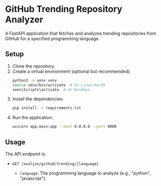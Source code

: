 # GitHub Trending Repository Analyzer

A FastAPI application that fetches and analyzes trending repositories from GitHub for a specified programming language.

## Setup

1.  Clone the repository.
2.  Create a virtual environment (optional but recommended):
    ```bash
    python3 -m venv venv
    source venv/bin/activate  # On Linux/macOS
    venv\Scripts\activate  # On Windows
    ```
3.  Install the dependencies:
    ```bash
    pip install -r requirements.txt
    ```
4.  Run the application:
    ```bash
    uvicorn app.main:app --host 0.0.0.0 --port 8000
    ```

## Usage

The API endpoint is:

-   `GET /analyze/github/trending/{language}`

    -   `language`: The programming language to analyze (e.g., "python", "javascript").
